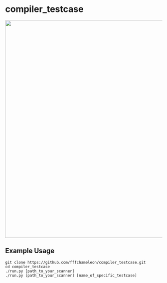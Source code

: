 # compiler_testcase
<img src="https://i.imgur.com/9JbgeC4.png" width="700">

## Example Usage
```
git clone https://github.com/fffchameleon/compiler_testcase.git
cd compiler_testcase
./run.py [path_to_your_scanner]
./run.py [path_to_your_scanner] [name_of_specific_testcase]
```
